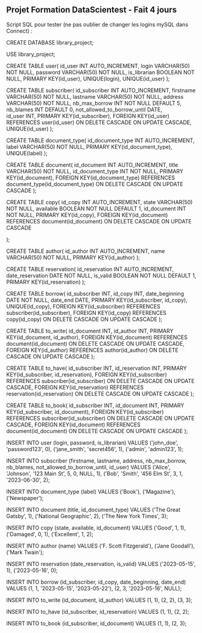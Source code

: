 ## Projet Formation DataScientest - Fait 4 jours

Script SQL pour tester (ne pas oublier de changer les logins mySQL dans Connect) :

CREATE DATABASE library_project;

USE library_project;

CREATE TABLE user(
   id_user INT AUTO_INCREMENT,
   login VARCHAR(50) NOT NULL,
   password VARCHAR(50) NOT NULL,
   is_librarian BOOLEAN NOT NULL,
   PRIMARY KEY(id_user),
   UNIQUE(login),
   UNIQUE(id_user)
);

CREATE TABLE subscriber(
   id_subscriber INT AUTO_INCREMENT,
   firstname VARCHAR(50) NOT NULL,
   lastname VARCHAR(50) NOT NULL,
   address VARCHAR(50) NOT NULL,
   nb_max_borrow INT NOT NULL DEFAULT 5,
   nb_blames INT DEFAULT 0,
   not_allowed_to_borrow_until DATE,	
   id_user INT,
   PRIMARY KEY(id_subscriber),
   FOREIGN KEY(id_user) REFERENCES user(id_user) ON DELETE CASCADE ON UPDATE CASCADE,
UNIQUE(id_user)
);

CREATE TABLE document_type(
   id_document_type INT AUTO_INCREMENT,
   label VARCHAR(50) NOT NULL,
   PRIMARY KEY(id_document_type),
   UNIQUE(label)
);

CREATE TABLE document(
   id_document INT AUTO_INCREMENT,
   title VARCHAR(50) NOT NULL,
   id_document_type INT NOT NULL,
   PRIMARY KEY(id_document),
   FOREIGN KEY(id_document_type) REFERENCES document_type(id_document_type) ON DELETE CASCADE ON UPDATE CASCADE
);

CREATE TABLE copy(
   id_copy INT AUTO_INCREMENT,
   state VARCHAR(50) NOT NULL,
   available BOOLEAN NOT NULL DEFAULT 1,
   id_document INT NOT NULL,
   PRIMARY KEY(id_copy),
   FOREIGN KEY(id_document) REFERENCES document(id_document) ON DELETE CASCADE ON UPDATE CASCADE

);

CREATE TABLE author(
   id_author INT AUTO_INCREMENT,
   name VARCHAR(50) NOT NULL,
   PRIMARY KEY(id_author)
);

CREATE TABLE reservation(
   id_reservation INT AUTO_INCREMENT,
   date_reservation DATE NOT NULL,
   is_valid BOOLEAN NOT NULL DEFAULT 1,
   PRIMARY KEY(id_reservation)
);

CREATE TABLE borrow(
   id_subscriber INT,
   id_copy INT,
   date_beginning DATE NOT NULL,
   date_end DATE,
   PRIMARY KEY(id_subscriber, id_copy),
	UNIQUE(id_copy),
   FOREIGN KEY(id_subscriber) REFERENCES subscriber(id_subscriber),
   FOREIGN KEY(id_copy) REFERENCES copy(id_copy) ON DELETE CASCADE ON UPDATE CASCADE
);

CREATE TABLE to_write(
   id_document INT,
   id_author INT,
   PRIMARY KEY(id_document, id_author),
   FOREIGN KEY(id_document) REFERENCES document(id_document) ON DELETE CASCADE ON UPDATE CASCADE,
   FOREIGN KEY(id_author) REFERENCES author(id_author) ON DELETE CASCADE ON UPDATE CASCADE
);

CREATE TABLE to_have(
   id_subscriber INT,
   id_reservation INT,
   PRIMARY KEY(id_subscriber, id_reservation),
   FOREIGN KEY(id_subscriber) REFERENCES subscriber(id_subscriber) ON DELETE CASCADE ON UPDATE CASCADE,
   FOREIGN KEY(id_reservation) REFERENCES reservation(id_reservation) ON DELETE CASCADE ON UPDATE CASCADE
);

CREATE TABLE to_book(
   id_subscriber INT,
   id_document INT,
   PRIMARY KEY(id_subscriber, id_document),
   FOREIGN KEY(id_subscriber) REFERENCES subscriber(id_subscriber) ON DELETE CASCADE ON UPDATE CASCADE,
   FOREIGN KEY(id_document) REFERENCES document(id_document) ON DELETE CASCADE ON UPDATE CASCADE
);





INSERT INTO user (login, password, is_librarian)
VALUES ('john_doe', 'password123', 0),
       ('jane_smith', 'secret456', 1),
       ('admin', 'admin123', 1);

INSERT INTO subscriber (firstname, lastname, address, nb_max_borrow, nb_blames, not_allowed_to_borrow_until, id_user)
VALUES ('Alice', 'Johnson', '123 Main St', 5, 0, NULL, 1),
       ('Bob', 'Smith', '456 Elm St', 3, 1, '2023-06-30', 2);

INSERT INTO document_type (label)
VALUES ('Book'),
       ('Magazine'),
       ('Newspaper');

INSERT INTO document (title, id_document_type)
VALUES ('The Great Gatsby', 1),
       ('National Geographic', 2),
       ('The New York Times', 3);

INSERT INTO copy (state, available, id_document)
VALUES ('Good', 1, 1),
       ('Damaged', 0, 1),
       ('Excellent', 1, 2);

INSERT INTO author (name)
VALUES ('F. Scott Fitzgerald'),
       ('Jane Goodall'),
       ('Mark Twain');

INSERT INTO reservation (date_reservation, is_valid)
VALUES ('2023-05-15', 1),
       ('2023-05-16', 0);



INSERT INTO borrow (id_subscriber, id_copy, date_beginning, date_end)
VALUES (1, 1, '2023-05-15', '2023-05-22'),
       (2, 3, '2023-05-16', NULL);

INSERT INTO to_write (id_document, id_author)
VALUES (1, 1),
       (2, 2),
       (3, 3);

INSERT INTO to_have (id_subscriber, id_reservation)
VALUES (1, 1),
       (2, 2);

INSERT INTO to_book (id_subscriber, id_document)
VALUES (1, 1),
       (2, 3);

